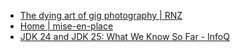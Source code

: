 - [The dying art of gig photography | RNZ](https://www.rnz.co.nz/national/programmes/nights/audio/2018974628/the-dying-art-of-gig-photography)
- [Home | mise-en-place](https://mise.jdx.dev/)
- [JDK 24 and JDK 25: What We Know So Far - InfoQ](https://www.infoq.com/news/2025/02/java-24-so-far/)